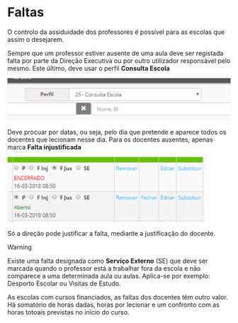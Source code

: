 ﻿# Faltas

O controlo da assiduidade dos professores é possível para as escolas que assim o desejarem.

Sempre que um professor estiver ausente de uma aula deve ser registada falta por parte da Direção Executiva ou por outro utilizador responsável pelo mesmo. Este último, deve usar o perfil **Consulta Escola** 

![Consulta](../../images/Place21/Alunos/consulta.PNG)


Deve procuar por datas, ou seja, pelo dia que pretende e aparece todos os docentes que lecionam nesse dia. Para os docentes ausentes, apenas marca **Falta injustificada**


![Faltasdocentes](../../images/Place21/Alunos/faltasdocentes.PNG)

Só a direção pode justificar a falta, mediante a justificação do docente.


> [!WARNING]  
> Existe uma falta designada como **Serviço Externo** (SE) que deve ser marcada quando o professor está a trabalhar fora da escola e não comparece a uma determinada aula ou aulas. Aplica-se por exemplo: Desporto Escolar ou Visitas de Estudo.  


As escolas com cursos financiados, as faltas dos docentes têm outro valor. Há somatório de horas dadas, horas por lecionar e um confronto com as horas totoais previstas no início do curso.